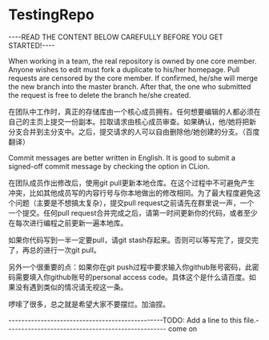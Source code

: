 # TestingRepo

----READ THE CONTENT BELOW CAREFULLY BEFORE YOU GET STARTED!----

When working in a team, the real repository is owned by one core member. Anyone wishes to edit must fork a duplicate to his/her homepage. Pull requests are censored by the core member. If confirmed, he/she will merge the new branch into the master branch. After that, the one who submitted the request is free to delete the branch he/she created.

在团队中工作时，真正的存储库由一个核心成员拥有。任何想要编辑的人都必须在自己的主页上提交一份副本。拉取请求由核心成员审查。如果确认，他/她将把新分支合并到主分支中。之后，提交请求的人可以自由删除他/她创建的分支。（百度翻译）

Commit messages are better written in English. It is good to submit a signed-off commit message by checking the option in CLion.

在团队成员作出修改后，使用git pull更新本地仓库。在这个过程中不可避免产生冲突，比如其他成员写的内容行号与你本地做出的修改相同。为了最大程度避免这个问题（主要是不想搞太复杂），提交pull request之前请先在群里说一声，一个一个提交。任何pull request合并完成之后，请第一时间更新你的代码，或者至少在每次进行编程之前更新一遍本地库。

如果你代码写到一半一定要pull，请git stash存起来。否则可以等写完了，提交完了，再总的进行一次git pull。

另外一个很重要的点：如果你在git push过程中要求输入你github账号密码，此密码需要填入你github账号的personal access code。具体这个是什么请百度。如果没有遇到类似的情况请无视这一条。

啰嗦了很多，总之就是希望大家不要摆烂。加油捏。

------------------------------------------------TODO: Add a line to this file.--------------------------------------------------
come on